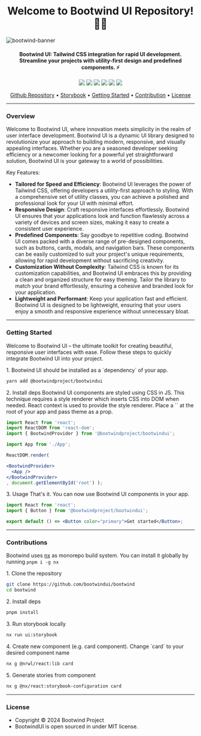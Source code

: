<h1 align="center">Welcome to Bootwind UI Repository! 👋🏻</h1>

![bootwind-banner](https://github.com/syauqi/interpolasi/assets/46257169/de6fbbe1-00cc-49e7-8851-70dca26e7efe)

<p></p>

<h4 align="center">Bootwind UI: Tailwind CSS integration for rapid UI development. Streamline your projects with utility-first design and predefined components. ⚡️</a>
</h4>

<p></p>

<p align="center">
	<img src="https://img.shields.io/github/issues/bootwindproject/bootwindui?style=flat-round">
	<img src="https://img.shields.io/github/stars/bootwindproject/bootwindui?style=flat-round"> 
	<img src="https://img.shields.io/github/forks/bootwindproject/bootwindui?style=flat-round">
	<img src="https://img.shields.io/github/license/bootwindproject/bootwindui?style=flat-round">
	<img src="https://img.shields.io/badge/maintained%3F-yes-green.svg?style=flat-round">
	<img src="https://img.shields.io/github/followers/bootwindproject.svg?style=flat-round&label=followers">
</p>

<p align="center">
  <a href="https://github.com/bootwindproject/bootwindui">Github Repository</a> •
  <a href="https://bootwindproject.github.io/bootwindui/">Storybook</a> •
  <a href="#">Getting Started</a> •
  <a href="#">Contribution</a> •
  <a href="#">License</a>
</p>


<hr />

<p></p>

<h3>Overview</h3>
<div>

Welcome to Bootwind UI, where innovation meets simplicity in the realm of user interface development. Bootwind UI is a dynamic UI library designed to revolutionize your approach to building modern, responsive, and visually appealing interfaces. Whether you are a seasoned developer seeking efficiency or a newcomer looking for a powerful yet straightforward solution, Bootwind UI is your gateway to a world of possibilities.

Key Features:

- **Tailored for Speed and Efficiency**: Bootwind UI leverages the power of Tailwind CSS, offering developers a utility-first approach to styling. With a comprehensive set of utility classes, you can achieve a polished and professional look for your UI with minimal effort.
- **Responsive Design**: Craft responsive interfaces effortlessly. Bootwind UI ensures that your applications look and function flawlessly across a variety of devices and screen sizes, making it easy to create a consistent user experience.
- **Predefined Components**: Say goodbye to repetitive coding. Bootwind UI comes packed with a diverse range of pre-designed components, such as buttons, cards, modals, and navigation bars. These components can be easily customized to suit your project's unique requirements, allowing for rapid development without sacrificing creativity.
- **Customization Without Complexity**: Tailwind CSS is known for its customization capabilities, and Bootwind UI embraces this by providing a clean and organized structure for easy theming. Tailor the library to match your brand effortlessly, ensuring a cohesive and branded look for your application.
- **Lightweight and Performant**: Keep your application fast and efficient. Bootwind UI is designed to be lightweight, ensuring that your users enjoy a smooth and responsive experience without unnecessary bloat.

</div>

<p></p>

<hr />

<p></p>

<h3>Getting Started</h3>
<div>
Welcome to Bootwind UI – the ultimate toolkit for creating beautiful, responsive user interfaces with ease. Follow these steps to quickly integrate Bootwind UI into your project.
  
<p></p>
1. Bootwind UI should be installed as a `dependency` of your app.
<p></p>

```sh
yarn add @bootwindproject/bootwindui
```

<p></p>
2. Install deps
Bootwind UI components are styled using CSS in JS. This technique requires a style renderer which inserts CSS into DOM when needed. React context is used to provide the style renderer.
Place a `<BootwindProvider />` at the root of your app and pass theme as a prop.
<p></p>

```jsx
import React from 'react';
import ReactDOM from 'react-dom';
import { BootwindProvider } from '@bootwindproject/bootwindui';

import App from './App';

ReactDOM.render(

<BootwindProvider>
  <App />
</BootwindProvider>
, document.getElementById('root') );
```

<p></p>
3. Usage
That's it. You can now use Bootwind UI components in your app.
<p></p>

```jsx
import React from 'react';
import { Button } from '@bootwindproject/bootwindui';

export default () => <Button color="primary">Get started</Button>;
```

</div>

<hr />

<p></p>

<h3>Contributions</h3>
<div>

Bootwind uses [nx](https://github.com/nrwl/nx) as monorepo build system. You can install it globally by running `pnpm i -g nx`

<p></p>
1. Clone the repository
<p></p>

```sh
git clone https://github.com/bootwindui/bootwind
cd bootwind
```

<p></p>
2. Install deps
<p></p>

```sh
pnpm install
```

<p></p>
3. Run storybook locally
<p></p>

```sh 
nx run ui:storybook
```
<p></p>
4. Create new component (e.g. card component). Change `card` to your desired component name
<p></p>

```sh
nx g @nrwl/react:lib card
```

<p></p>
5. Generate stories from component
<p></p>

```sh
nx g @nx/react:storybook-configuration card
```
<p></p>

</div>

<hr />

<p></p>

<h3>License</h3>

- Copyright © 2024 Bootwind Project
- BootwindUI is open sourced in under MIT license.
